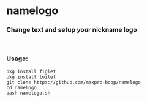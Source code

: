 # namelogo

<h3>Change text and setup your nickname logo</h3>
<br>

### Usage:

```
pkg install figlet
pkg install toilet
git clone https://github.com/maxpro-boop/namelogo
cd namelogo
bash namelogo.sh
```
